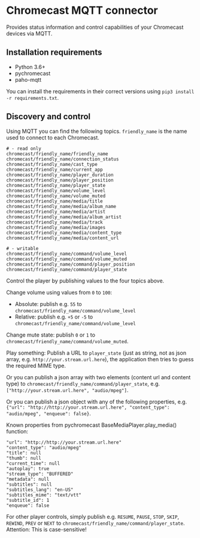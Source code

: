 # Chromecast MQTT connector

Provides status information and control capabilities of your Chromecast devices via MQTT.

## Installation requirements

* Python 3.6+
* pychromecast
* paho-mqtt

You can install the requirements in their correct versions using `pip3 install -r requirements.txt`.

## Discovery and control

Using MQTT you can find the following topics. `friendly_name` is the name used to connect
to each Chromecast.

```
# - read only
chromecast/friendly_name/friendly_name
chromecast/friendly_name/connection_status
chromecast/friendly_name/cast_type
chromecast/friendly_name/current_app
chromecast/friendly_name/player_duration
chromecast/friendly_name/player_position
chromecast/friendly_name/player_state
chromecast/friendly_name/volume_level
chromecast/friendly_name/volume_muted
chromecast/friendly_name/media/title
chromecast/friendly_name/media/album_name
chromecast/friendly_name/media/artist
chromecast/friendly_name/media/album_artist
chromecast/friendly_name/media/track
chromecast/friendly_name/media/images
chromecast/friendly_name/media/content_type
chromecast/friendly_name/media/content_url

# - writable
chromecast/friendly_name/command/volume_level
chromecast/friendly_name/command/volume_muted
chromecast/friendly_name/command/player_position
chromecast/friendly_name/command/player_state
```

Control the player by publishing values to the four topics above.


Change volume using values from `0` to `100`:

* Absolute: publish e.g. `55` to `chromecast/friendly_name/command/volume_level`
* Relative: publish e.g. `+5` or `-5` to `chromecast/friendly_name/command/volume_level`


Change mute state: publish `0` or `1` to `chromecast/friendly_name/command/volume_muted`.


Play something: Publish a URL to `player_state` (just as string, not as json array, e.g.
`http://your.stream.url.here`), the application then tries to guess the required MIME type.

Or you can publish a json array with two elements (content url and content type) to
`chromecast/friendly_name/command/player_state`, e.g. `["http://your.stream.url.here", "audio/mpeg"]`.

Or you can publish a json object with any of the following properties, e.g.
`{"url": "http://http://your.stream.url.here", "content_type": "audio/mpeg", "enqueue": false}`.

Known properties from pychromecast BaseMediaPlayer.play_media() function:
```
"url": "http://http://your.stream.url.here"
"content_type": "audio/mpeg"
"title": null
"thumb": null
"current_time": null
"autoplay": true
"stream_type": "BUFFERED"
"metadata": null
"subtitles": null
"subtitles_lang": "en-US"
"subtitles_mime": "text/vtt"
"subtitle_id": 1
"enqueue": false
```

For other player controls, simply publish e.g. `RESUME`, `PAUSE`, `STOP`, `SKIP`, `REWIND`,
`PREV` or `NEXT` to `chromecast/friendly_name/command/player_state`. Attention: This is case-sensitive!

